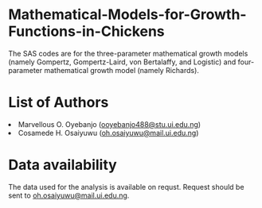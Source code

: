 # Mathematical-Models-for-Growth-Functions-in-Chickens
The SAS codes are for the three-parameter mathematical growth models (namely Gompertz, Gompertz-Laird, von Bertalaffy, and Logistic) and four-parameter mathematical growth model (namely Richards).

# List of Authors
<li> Marvellous O. Oyebanjo (<a href="mailto:ooyebanjo488@stu.ui.edu.ng">ooyebanjo488@stu.ui.edu.ng</a></span>)
<li> Cosamede H. Osaiyuwu (<a href="mailto:oh.osaiyuwu@mail.ui.edu.ng">oh.osaiyuwu@mail.ui.edu.ng</a></span>)

# Data availability
The data used for the analysis is available on requst. Request should be sent to oh.osaiyuwu@mail.ui.edu.ng.
